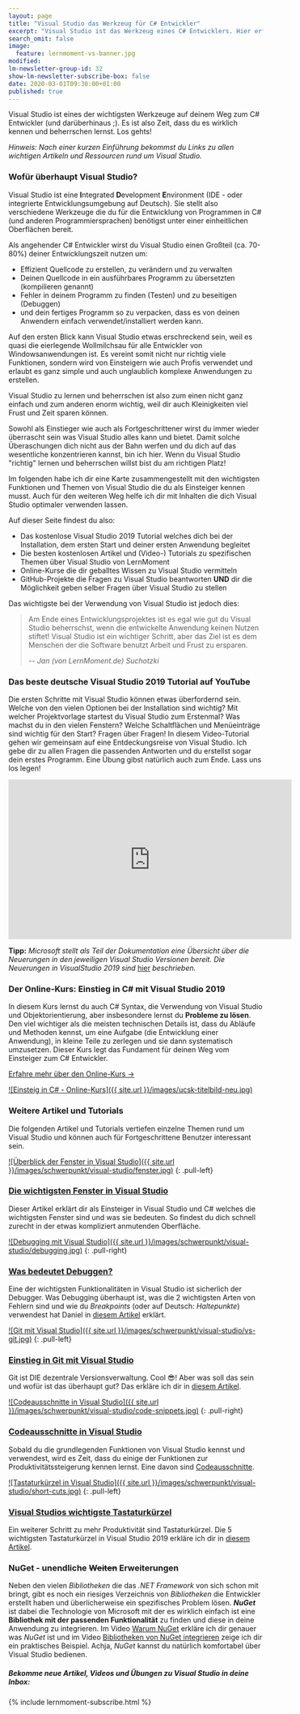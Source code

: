 ```yaml
---
layout: page
title: "Visual Studio das Werkzeug für C# Entwickler"
excerpt: "Visual Studio ist das Werkzeug eines C# Entwicklers. Hier erfährst du alles über den Einstieg, "
search_omit: false
image:
  feature: lernmoment-vs-banner.jpg
modified:
lm-newsletter-group-id: 32
show-lm-newsletter-subscribe-box: false
date: 2020-03-01T09:30:00+01:00
published: true
---
```


Visual Studio ist eines der wichtigsten Werkzeuge auf deinem Weg zum C# Entwickler (und darüberhinaus ;). Es ist also Zeit, dass du es wirklich kennen und beherrschen lernst. Los gehts!

*Hinweis: Nach einer kurzen Einführung bekommst du Links zu allen wichtigen Artikeln und Ressourcen rund um Visual Studio.*

### Wofür überhaupt Visual Studio?

Visual Studio ist eine **I**ntegrated **D**evelopment **E**nvironment (IDE - oder integrierte Entwicklungsumgebung auf Deutsch). Sie stellt also verschiedene Werkzeuge die du für die Entwicklung von Programmen in C# (und anderen Programmiersprachen) benötigst unter einer einheitlichen Oberflächen bereit.

Als angehender C# Entwickler wirst du Visual Studio einen Großteil (ca. 70-80%) deiner Entwicklungszeit nutzen um:
 - Effizient Quellcode zu erstellen, zu verändern und zu verwalten
 - Deinen Quellcode in ein ausführbares Programm zu übersetzten (kompilieren genannt)
 - Fehler in deinem Programm zu finden (Testen) und zu beseitigen (Debuggen)
 - und dein fertiges Programm so zu verpacken, dass es von deinen Anwendern einfach verwendet/installiert werden kann.

Auf den ersten Blick kann Visual Studio etwas erschreckend sein, weil es quasi die eierlegende Wollmilchsau für alle Entwickler von Windowsanwendungen ist. Es vereint somit nicht nur richtig viele Funktionen, sondern wird von Einsteigern wie auch Profis verwendet und erlaubt es ganz simple und auch unglaublich komplexe Anwendungen zu erstellen.

Visual Studio zu lernen und beherrschen ist also zum einen nicht ganz einfach und zum anderen enorm wichtig, weil dir auch Kleinigkeiten viel Frust und Zeit sparen können.

Sowohl als Einstieger wie auch als Fortgeschrittener wirst du immer wieder überrascht sein was Visual Studio alles kann und bietet. Damit solche Überaschungen dich nicht aus der Bahn werfen und du dich auf das wesentliche konzentrieren kannst, bin ich hier. Wenn du Visual Studio "richtig" lernen und beherrschen willst bist du am richtigen Platz!

Im folgenden habe ich dir eine Karte zusammengestellt mit den wichtigsten Funktionen und Themen von Visual Studio die du als Einsteiger kennen musst. Auch für den weiteren Weg helfe ich dir mit Inhalten die dich Visual Studio optimaler verwenden lassen.

Auf dieser Seite findest du also:
 - Das kostenlose Visual Studio 2019 Tutorial welches dich bei der Installation, dem ersten Start und deiner ersten Anwendung begleitet
 - Die besten kostenlosen Artikel und (Video-) Tutorials zu spezifischen Themen über Visual Studio von LernMoment
 - Online-Kurse die dir geballtes Wissen zu Visual Studio vermitteln
 - GitHub-Projekte die Fragen zu Visual Studio beantworten **UND** dir die Möglichkeit geben selber Fragen über Visual Studio zu stellen

Das wichtigste bei der Verwendung von Visual Studio ist jedoch dies:

> Am Ende eines Entwicklungsprojektes ist es egal wie gut du Visual Studio beherrschst, wenn die entwickelte Anwendung keinen Nutzen stiftet! Visual Studio ist ein wichtiger Schritt, aber das Ziel ist es dem Menschen der die Software benutzt Arbeit und Frust zu ersparen.
>
> -- <cite>Jan (von LernMoment.de) Suchotzki</cite>

### Das beste deutsche Visual Studio 2019 Tutorial auf YouTube

Die ersten Schritte mit Visual Studio können etwas überfordernd sein. Welche von den vielen Optionen bei der Installation sind wichtig? Mit welcher Projektvorlage startest du Visual Studio zum Erstenmal? Was machst du in den vielen Fenstern? Welche Schaltflächen und Menüeinträge sind wichtig für den Start?
Fragen über Fragen! In diesem Video-Tutorial gehen wir gemeinsam auf eine Entdeckungsreise von Visual Studio. Ich gebe dir zu allen Fragen die passenden Antworten und du erstellst sogar dein erstes Programm. Eine Übung gibst natürlich auch zum Ende. Lass uns los legen!

<iframe width="560" height="315" src="https://www.youtube-nocookie.com/embed/videoseries?list=PLP2TrPpx5VNkv4w1XbappnU0bfEwF_j-5" frameborder="0" allow="encrypted-media" allowfullscreen></iframe>

**Tipp:** *Microsoft stellt als Teil der Dokumentation eine Übersicht über die Neuerungen in den jeweiligen Visual Studio Versionen bereit. Die Neuerungen in VisualStudio 2019 sind* [hier](https://docs.microsoft.com/de-de/visualstudio/ide/whats-new-visual-studio-2019?view=vs-2019) *beschrieben.*

### Der Online-Kurs: Einstieg in C# mit Visual Studio 2019
In diesem Kurs lernst du auch C# Syntax, die Verwendung von Visual Studio und Objektorientierung, aber insbesondere lernst du **Probleme zu lösen**. Den viel wichtiger als die meisten technischen Details ist, dass du Abläufe und Methoden kennst, um eine Aufgabe (die Entwicklung einer Anwendung), in kleine Teile zu zerlegen und sie dann systematisch umzusetzen. Dieser Kurs legt das Fundament für deinen Weg vom Einsteiger zum C# Entwickler.

[Erfahre mehr über den Online-Kurs ->](https://www.udemy.com/course/einstieg-in-csharp-software-programmieren-wie-ein-profi/?couponCode=CS_95-0420_EXISTING)

[![Einsteig in C# - Online-Kurs]({{ site.url }}/images/ucsk-titelbild-neu.jpg)](https://www.udemy.com/course/einstieg-in-csharp-software-programmieren-wie-ein-profi/?couponCode=CS_95-0420_EXISTING)

### Weitere Artikel und Tutorials

Die folgenden Artikel und Tutorials vertiefen einzelne Themen rund um Visual Studio und können auch für Fortgeschrittene Benutzer interessant sein.

[![Überblick der Fenster in Visual Studio]({{ site.url }}/images/schwerpunkt/visual-studio/fenster.jpg)](/csharp-tutorial-deutsch/visual-studio-2019-ueberblick/)
{: .pull-left}

### [Die wichtigsten Fenster in Visual Studio](/csharp-tutorial-deutsch/visual-studio-2019-ueberblick/)
Dieser Artikel erklärt dir als Einsteiger in Visual Studio und C# welches die wichtigsten Fenster sind und was sie bedeuten. So findest du dich schnell zurecht in der etwas kompliziert anmutenden Oberfläche.


[![Debugging mit Visual Studio]({{ site.url }}/images/schwerpunkt/visual-studio/debugging.jpg)](/alle/was-bedeutet-debuggen/)
{: .pull-right}

### [Was bedeutet Debuggen?](/alle/was-bedeutet-debuggen/)
Eine der wichtigsten Funktionalitäten in Visual Studio ist sicherlich der Debugger. Was Debugging überhaupt ist, was die 2 wichtigsten Arten von Fehlern sind und wie du *Breakpoints* (oder auf Deutsch: *Haltepunkte*) verwendest hat Daniel in [diesem Artikel](/alle/was-bedeutet-debuggen/) erklärt.

[![Git mit Visual Studio]({{ site.url }}/images/schwerpunkt/visual-studio/vs-git.jpg)](/alle/git-mit-visual-studio-2019/)
{: .pull-left}

### [Einstieg in Git mit Visual Studio](/alle/git-mit-visual-studio-2019/)
Git ist DIE dezentrale Versionsverwaltung. Cool 😎! Aber was soll das sein und wofür ist das überhaupt gut? Das erkläre ich dir in [diesem Artikel](/alle/git-mit-visual-studio-2019/).

[![Codeausschnitte in Visual Studio]({{ site.url }}/images/schwerpunkt/visual-studio/code-snippets.jpg)](/csharp-tutorial-deutsch/einfuehrung-code-snippets/)
{: .pull-right}

### [Codeausschnitte in Visual Studio](/csharp-tutorial-deutsch/einfuehrung-code-snippets/)
Sobald du die grundlegenden Funktionen von Visual Studio kennst und verwendest, wird es Zeit, dass du einige der Funktionen zur Produktivitätssteigerung kennen lernst. Eine davon sind [Codeausschnitte](/csharp-tutorial-deutsch/einfuehrung-code-snippets/).

[![Tastaturkürzel in Visual Studio]({{ site.url }}/images/schwerpunkt/visual-studio/short-cuts.jpg)](/csharp-tutorial-deutsch/wichtige-tastaturkuerzel-visual-studio/)
{: .pull-left}

### [Visual Studios wichtigste Tastaturkürzel](/csharp-tutorial-deutsch/wichtige-tastaturkuerzel-visual-studio/)
Ein weiterer Schritt zu mehr Produktivität sind Tastaturkürzel. Die 5 wichtigsten Tastaturkürzel in Visual Studio 2019 erkläre ich dir in [diesem Artikel](/csharp-tutorial-deutsch/wichtige-tastaturkuerzel-visual-studio/).

### NuGet - unendliche ~~Weiten~~ Erweiterungen

Neben den vielen *Bibliotheken* die das *.NET Framework* von sich schon mit bringt, gibt es noch ein riesiges Verzeichnis von *Bibliotheken* die Entwickler erstellt haben und überlicherweise ein spezifisches Problem lösen. ***NuGet*** ist dabei die Technologie von Microsoft mit der es wirklich einfach ist eine **Bibliothek mit der passenden Funktionalität** zu finden und diese in deine Anwendung zu integrieren. Im Video [Warum NuGet](https://youtu.be/WsvhwW2M7AY) erkläre ich dir genauer was *NuGet* ist und im Video [Bibliotheken von NuGet integrieren](https://youtu.be/bsuEqUelxvg) zeige ich dir ein praktisches Beispiel. Achja, *NuGet* kannst du natürlich komfortabel über Visual Studio bedienen. 

<div class="subscribe-notice">
  <h5>Bekomme neue Artikel, Videos und Übungen zu Visual Studio in deine Inbox:</h5>
    {% include lernmoment-subscribe.html %}
</div>
